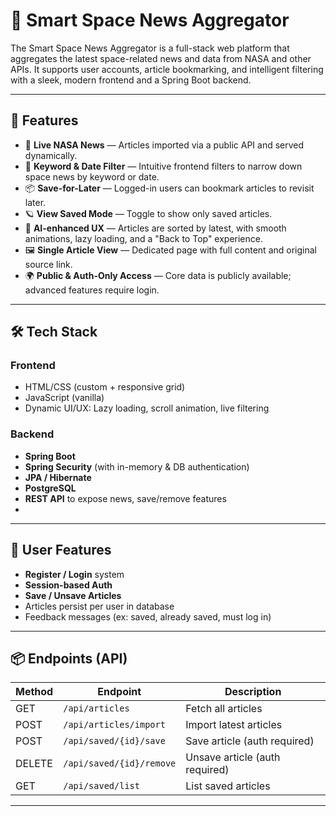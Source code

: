 # 🚀 Smart Space News Aggregator

The Smart Space News Aggregator is a full-stack web platform that aggregates the latest space-related news and data from NASA and other APIs. It supports user accounts, article bookmarking, and intelligent filtering with a sleek, modern frontend and a Spring Boot backend.

---

## 🌌 Features

- 🔭 **Live NASA News** — Articles imported via a public API and served dynamically.
- 📅 **Keyword & Date Filter** — Intuitive frontend filters to narrow down space news by keyword or date.
- 📦 **Save-for-Later** — Logged-in users can bookmark articles to revisit later.
- 🪐 **View Saved Mode** — Toggle to show only saved articles.
- 🧠 **AI-enhanced UX** — Articles are sorted by latest, with smooth animations, lazy loading, and a "Back to Top" experience.
- 🖼️ **Single Article View** — Dedicated page with full content and original source link.
- 🌍 **Public & Auth-Only Access** — Core data is publicly available; advanced features require login.

---

## 🛠️ Tech Stack

### Frontend
- HTML/CSS (custom + responsive grid)
- JavaScript (vanilla)
- Dynamic UI/UX: Lazy loading, scroll animation, live filtering

### Backend
- **Spring Boot**
- **Spring Security** (with in-memory & DB authentication)
- **JPA / Hibernate**
- **PostgreSQL**
- **REST API** to expose news, save/remove features
- 
---

## 🔐 User Features

- **Register / Login** system
- **Session-based Auth**
- **Save / Unsave Articles**
- Articles persist per user in database
- Feedback messages (ex: saved, already saved, must log in)

---

## 📦 Endpoints (API)

| Method | Endpoint                  | Description                     |
|--------|---------------------------|---------------------------------|
| GET    | `/api/articles`           | Fetch all articles              |
| POST   | `/api/articles/import`    | Import latest articles  |
| POST   | `/api/saved/{id}/save`    | Save article (auth required)   |
| DELETE | `/api/saved/{id}/remove`  | Unsave article (auth required) |
| GET    | `/api/saved/list`         | List saved articles             |

---


